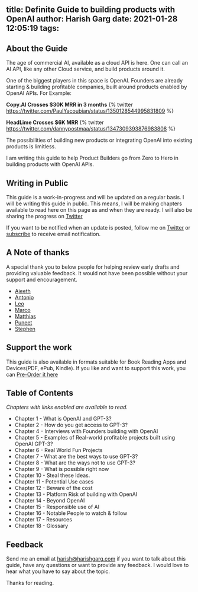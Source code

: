 title: Definite Guide to building products with OpenAI
author: Harish Garg
date: 2021-01-28 12:05:19
tags:
---
## About the Guide

The age of commercial AI, available as a cloud API is here. One can call an AI API, like any other Cloud service, and build products around it. 

One of the biggest players in this space is OpenAI. Founders are already starting & building profitable companies, built around products enabled by OpenAI APIs. For Example:

**Copy.AI Crosses $30K MRR in 3 months**
{% twitter https://twitter.com/PaulYacoubian/status/1350128544995831809 %}

**HeadLime Crosses $6K MRR**
{% twitter https://twitter.com/dannypostmaa/status/1347309393876983808 %}

The possibilities of building new products or integrating OpenAI into existing products is limitless.

I am writing this guide to help Product Builders go from Zero to Hero in building products with OpenAI APIs. 


## Writing in Public

This guide is a work-in-progress and will be updated on a regular basis. I will be writing this guide in public. This means, I will be making chapters available to read here on this page as and when they are ready. I will also be sharing the progress on [Twitter](https://twitter.com/harishkgarg)

If you want to be notified when an update is posted, follow me on [Twitter](https://twitter.com/harishkgarg) or [subscribe](https://marvelous-experimenter-4753.ck.page/f3e3f76dd0) to receive email notification.

## A Note of thanks

A special thank you to below people for helping review early drafts and providing valuable feedback. It would not have been possible without your support and encouragement.
* [Ajeeth](https://twitter.com/ajeethrs)
* [Antonio](https://twitter.com/antonniotr)
* [Leo](https://twitter.com/itsLeo_m)
* [Marco](https://twitter.com/MarcoSpoerl)
* [Matthias](https://twitter.com/GetTheAudience)
* [Puneet](https://twitter.com/pkaura)
* [Stephen](https://twitter.com/stephenweber) 

## Support the work

This guide is also available in formats suitable for Book Reading Apps and Devices(PDF, ePub, Kindle). If you like and want to support this work, you can [Pre-Order it here](https://gum.co/gpt-3-guide)


## Table of Contents
*Chapters with links enabled are available to read.*

* Chapter 1 - What is OpenAI and GPT-3?
* Chapter 2 - How do you get access to GPT-3?
* Chapter 4 - Interviews with Founders building with OpenAI
* Chapter 5 - Examples of Real-world profitable projects built using OpenAI GPT-3?
* Chapter 6 - Real World Fun Projects
* Chapter 7 - What are the best ways to use GPT-3?
* Chapter 8 - What are the ways not to use GPT-3?
* Chapter 9 - What is possible right now
* Chapter 10 - Steal these Ideas.
* Chapter 11 - Potential Use cases
* Chapter 12 - Beware of the cost
* Chapter 13 - Platform Risk of building with OpenAI 
* Chapter 14 - Beyond OpenAI
* Chapter 15 - Responsible use of AI
* Chapter 16 - Notable People to watch & follow
* Chapter 17 - Resources	
* Chapter 18 - Glossary

## Feedback

Send me an email at harish@harishgarg.com if you want to talk about this guide, have any questions or want to provide any feedback. I would love to hear what you have to say about the topic. 

Thanks for reading.
